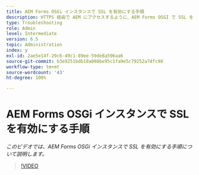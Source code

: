 ```yaml
---
title: AEM Forms OSGi インスタンスで SSL を有効にする手順
description: HTTPS 経由で AEM にアクセスするように、AEM Forms OSGI で SSL を設定します。
type: Troubleshooting
role: Admin
level: Intermediate
version: 6.5
topic: Administration
index: y
exl-id: 2ae5e14f-29c6-49c1-89ee-59de8a596aa6
source-git-commit: b3e9251bdb18a008be95c1fa9e5c79252a74fc98
workflow-type: tm+mt
source-wordcount: '43'
ht-degree: 100%

---
```


# AEM Forms OSGi インスタンスで SSL を有効にする手順

*このビデオでは、AEM Forms OSGi インスタンスで SSL を有効にする手順について説明します。*

>[!VIDEO](https://video.tv.adobe.com/v/335524?quality=12&learn=on)
